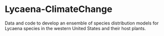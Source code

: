 # Lycaena-ClimateChange
Data and code to develop an ensemble of species distribution models for Lycaena species in the western United States and their host plants. 
